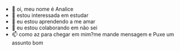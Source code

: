 - 👋 oi, meu nome é Analice
- 👀 estou interessada em estudar
- 🌱 eu estou aprendendo a me amar
- 💞️ eu estou colaborando em não sei
- 📫 como az para chegar em mim?me mande mensagem e Puxe um assunto bom

<!---
anabizi/anabizi is a ✨ special ✨ repository because its `README.md` (this file) appears on your GitHub profile.
You can click the Preview link to take a look at your changes.
--->
